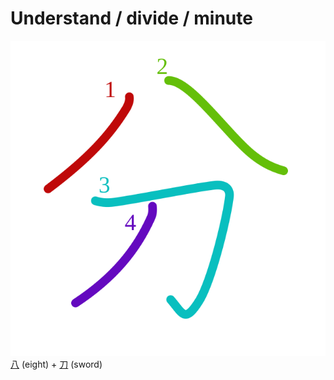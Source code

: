# Understand / divide / minute
![5206](../kanji-colorize/5206.svg)
[八](八.md) (eight) + [刀](刀.md) (sword) 